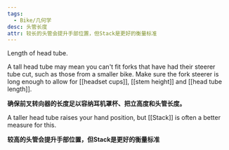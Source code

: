 ```yaml
---
tags:
  - Bike/几何学
desc: 头管长度
attr: 较长的头管会提升手部位置，但Stack是更好的衡量标准
---
```


Length of head tube.

A tall head tube may mean you can't fit forks that have had their steerer tube cut, such as those from a smaller bike. Make sure the fork steerer is long enough to allow for [[headset cups]], [[stem height]] and [[head tube length]].

**确保前叉转向器的长度足以容纳耳机罩杯、把立高度和头管长度。**

A taller head tube raises your hand position, but [[Stack]] is often a better measure for this.

**较高的头管会提升手部位置，但Stack是更好的衡量标准**